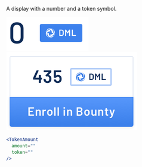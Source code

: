 A display with a number and a token symbol.

<div class="examples">
  <div class="example">
    <a href="public/images/components/TokenAmount/1.png">
      <img src="public/images/components/TokenAmount/1.png" alt="TokenAmount 1" />
    </a>
  </div>
  <div class="example">
    <a href="public/images/components/TokenAmount/2.png">
      <img src="public/images/components/TokenAmount/2.png" alt="TokenAmount 2" />
    </a>
  </div>
</div>

```jsx
<TokenAmount
  amount=""
  token=""
/>
```
